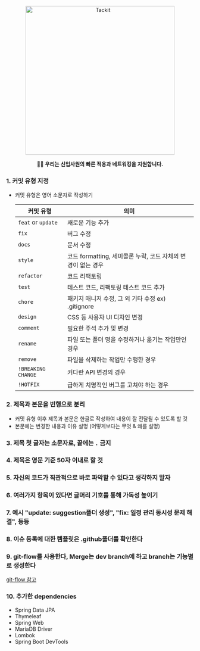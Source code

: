 <p align="center">
  <img src="https://github.com/user-attachments/assets/bf6c6663-efb5-45f5-a37b-77a065392369" width="400" alt="Tackit" />
</p>
<p align="center">
  <strong>💁‍♀️ 우리는 신입사원의 빠른 적응과 네트워킹을 지원합니다.</strong>
</p>


### 1. 커밋 유형 지정

- 커밋 유형은 영어 소문자로 작성하기
    
    
    | 커밋 유형 | 의미 |
    | --- | --- |
    | `feat` or `update` | 새로운 기능 추가 |
    | `fix` | 버그 수정 |
    | `docs` | 문서 수정 |
    | `style` | 코드 formatting, 세미콜론 누락, 코드 자체의 변경이 없는 경우 |
    | `refactor` | 코드 리팩토링 |
    | `test` | 테스트 코드, 리팩토링 테스트 코드 추가 |
    | `chore` | 패키지 매니저 수정, 그 외 기타 수정 ex) .gitignore |
    | `design` | CSS 등 사용자 UI 디자인 변경 |
    | `comment` | 필요한 주석 추가 및 변경 |
    | `rename` | 파일 또는 폴더 명을 수정하거나 옮기는 작업만인 경우 |
    | `remove` | 파일을 삭제하는 작업만 수행한 경우 |
    | `!BREAKING CHANGE` | 커다란 API 변경의 경우 |
    | `!HOTFIX` | 급하게 치명적인 버그를 고쳐야 하는 경우 |

### 2. 제목과 본문을 빈행으로 분리

- 커밋 유형 이후 제목과 본문은 한글로 작성하여 내용이 잘 전달될 수 있도록 할 것
- 본문에는 변경한 내용과 이유 설명 (어떻게보다는 무엇 & 왜를 설명)

### 3. 제목 첫 글자는 소문자로, 끝에는 `.` 금지

### 4. 제목은 영문 기준 50자 이내로 할 것

### 5. 자신의 코드가 직관적으로 바로 파악할 수 있다고 생각하지 말자

### 6. 여러가지 항목이 있다면 글머리 기호를 통해 가독성 높이기

### 7. 예시 "update: suggestion폴더 생성", "fix: 일정 관리 동시성 문제 해결", 등등

### 8. 이슈 등록에 대한 템플릿은 .github폴더를 확인한다

### 9. git-flow를 사용한다, Merge는 dev branch에 하고 branch는 기능별로 생성한다
[git-flow 참고](https://techblog.woowahan.com/2553/)

### 10. 추가한 dependencies
- Spring Data JPA
- Thymeleaf
- Spring Web
- MariaDB Driver
- Lombok
- Spring Boot DevTools
